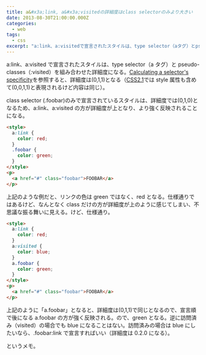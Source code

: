 ```yaml
---
title: a&#x3a;link, a&#x3a;visitedの詳細度はclass selectorのみより大きい
date: 2013-08-30T21:00:00.000Z
categories:
  - web
tags:
  - css
excerpt: "a:link、a:visitedで宣言されたスタイルは、type selector（aタグ）とpseudo-classes（:visited）を組み合わせた詳細度になる。Calculating a selector's specificityを参照すると、詳細度は(0,1,1)となる（CSS2.1ではstyle属性も含めて(0,0,1,1)と表現されるけど内容は同じ）。"
---
```


a:link、a:visited で宣言されたスタイルは、type selector（a タグ）と pseudo-classes（:visited）を組み合わせた詳細度になる。[Calculating a selector's specificity](http://www.w3.org/TR/css3-selectors/#specificity)を参照すると、詳細度は(0,1,1)となる（[CSS2.1](http://www.w3.org/TR/CSS2/cascade.html#specificity)では style 属性も含めて(0,0,1,1)と表現されるけど内容は同じ）。

class selector (.foobar)のみで宣言されているスタイルは、詳細度では(0,1,0)となるため、a:link、a:visited の方が詳細度が上となり、より強く反映されることになる。

```html
<style>
  a:link {
    color: red;
  }
  .foobar {
    color: green;
  }
</style>
<p>
  <a href="#" class="foobar">FOOBAR</a>
</p>
```

上記のような例だと、リンクの色は green ではなく、red となる。仕様通りではあるけど、なんとなく class だけの方が詳細度が上のように感じてしまい、不思議な振る舞いに見える。けど、仕様通り。

```html
<style>
  a:link {
    color: red;
  }
  a:visited {
    color: blue;
  }
  a.foobar {
    color: green;
  }
</style>
<p>
  <a href="#" class="foobar">FOOBAR</a>
</p>
```

上記のように「a.foobar」となると、詳細度は(0,1,1)で同じとなるので、宣言順で後になる a.foobar の方が強く反映される。ので、green となる。逆に訪問済み（visited）の場合でも blue になることはない。訪問済みの場合は blue にしたいなら、.foobar:link で宣言すればいい（詳細度は 0.2.0 になる）。

というメモ。
